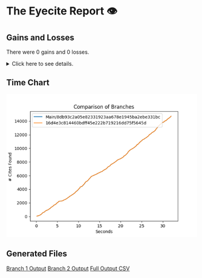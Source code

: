 # The Eyecite Report :eye:



Gains and Losses
---------
There were 0 gains and 0 losses.

<details>
<summary>Click here to see details.</summary>

|     id     |  Gain  |  Loss  |
| ---------- | ------ | ------ |


</details>



Time Chart
---------

![image](https://raw.githubusercontent.com/freelawproject/eyecite/artifacts/140/results/chart.png)


Generated Files
---------

[Branch 1 Output](https://raw.githubusercontent.com/freelawproject/eyecite/artifacts/140/results/8db93c2a05e82331923aa678e1945ba2ebe331bc.json)
[Branch 2 Output](https://raw.githubusercontent.com/freelawproject/eyecite/artifacts/140/results/16d4e3c814460bdff45e222b719216dd75f5645d.json)
[Full Output CSV ](https://raw.githubusercontent.com/freelawproject/eyecite/artifacts/140/results/output.csv)
